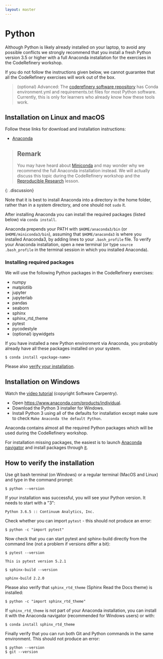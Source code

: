 ```yaml
---
layout: master
---
```


# Python

Although Python is likely already installed on your laptop, to avoid any
possible conflicts we strongly recommend that you install a fresh Python version 3.5 or higher with a full Anaconda installation for the exercises in the CodeRefinery workshop. 


If you do not follow the instructions given below, we cannot guarantee that all the CodeRefinery exercises will work out of the box.

> (optional) Advanced: The [coderefinery software
> repository](https://github.com/coderefinery/software) has Conda
> environment.yml and requirements.txt files for most Python software.
> Currently, this is only for learners who already know how these tools
> work.


## Installation on Linux and macOS

Follow these links for download and installation instructions:

- [Anaconda](https://docs.continuum.io/anaconda/install)


> ## Remark
> You may have heard about [Miniconda](https://docs.conda.io/en/latest/miniconda.html) and may wonder why we recommend the full Anaconda installation instead. We will actually discuss this topic during the CodeRefinery workshop and the [Reproducible Research](https://coderefinery.github.io/reproducible-research/) lesson.
> 
{: .discussion}

Note that it is best to install Anaconda into a directory in the home
folder, rather than in a system directory, and one should not `sudo` it.

After installing Anaconda you can install the required packages
(listed below) via `conda install`.

Anaconda prepends your PATH with `$HOME/anaconda3/bin` (or
`$HOME/miniconda3/bin`), assuming that `$HOME/anaconda3` is where you installed
Anaconda3, by adding lines to your `.bash_profile` file.
To verify your Anaconda installation, open a new terminal (or type
`source .bash_profile` in the terminal session in which you installed
Anaconda).


### Installing required packages

We will use the following Python packages in the CodeRefinery exercises:

- numpy
- matplotlib
- jupyter
- jupyterlab
- pandas
- seaborn
- sphinx
- sphinx_rtd_theme
- pytest
- pycodestyle
- (optional) ipywidgets

If you have installed a new Python environment via Anaconda, you probably already
have all these packages installed on your system.


```shell
$ conda install <package-name>
```

Please also [verify your installation](#how-to-verify-the-installation).


## Installation on Windows

Watch the [video tutorial](https://www.youtube.com/watch?v=xxQ0mzZ8UvA)
(copyright Software Carpentry).

- Open <https://www.anaconda.com/products/individual>.
- Download the Python 3 installer for Windows.
- Install Python 3 using all of the defaults for installation except make sure to check
  `Make Anaconda the default Python`.

Anaconda contains almost all the required Python packages which will be used during the CodeRefinery workshop. 

For installation missing packages, the easiest is to launch [Anaconda navigator](https://docs.anaconda.com/anaconda/navigator/) and install packages through [it](https://docs.anaconda.com/anaconda/navigator/tutorials/manage-packages/).

## How to verify the installation

Use git bash terminal (on Windows) or a regular terminal (MacOS and Linux) and type in the command prompt:

```shell
$ python --version
```
If your installation was successful, you will see your Python version. It needs to start with a "3":

```shell
Python 3.6.5 :: Continuum Analytics, Inc.
```

Check whether you can import `pytest` - this should not produce an error:

```shell
$ python -c "import pytest"
```

Now check that you can start pytest and sphinx-build directly from the command
line (not a problem if versions differ a bit):

```shell
$ pytest --version

This is pytest version 5.2.1

$ sphinx-build --version

sphinx-build 2.2.0
```

Please also verify that `sphinx_rtd_theme` (Sphinx Read the Docs theme) is installed:

```shell
$ python -c "import sphinx_rtd_theme"
```

If `sphinx_rtd_theme` is not part of your Anaconda installation, you can install it with the Anaconda navigator (recommended for Windows users) or with:

```shell
$ conda install sphinx_rtd_theme
```

Finally verify that you can run both Git and Python commands in the same environment.
This should not produce an error:

```shell
$ python --version
$ git --version
```
